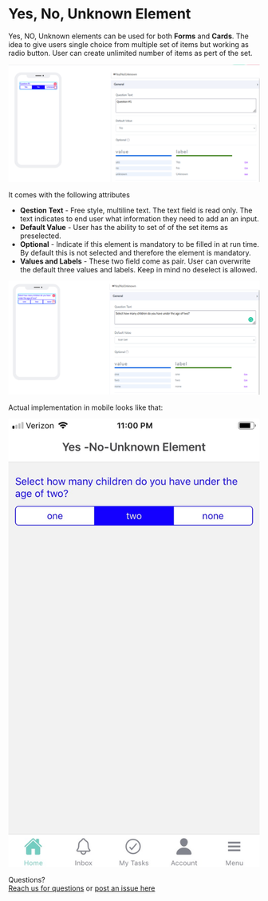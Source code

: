 # Yes, No, Unknown Element

Yes, NO, Unknown elements can be used for both **Forms** and **Cards**. The idea to give users single choice from multiple set of items but working as radio button. User can create unlimited number of items as pert of the set. 

![image1](../../../../images/cards/elements/yes-no-unknown/yes-no-unknown.png)

It comes with the following attributes


- **Qestion Text** - Free style, multiline text. The text field is read only. The text indicates to end user what information they need to add an an input. 
- **Default Value** - User has the ability to set of of the set items as preselected. 
- **Optional** - Indicate if this element is mandatory to be filled in at run time. By default this is not selected and therefore the element is mandatory.
- **Values and Labels** - These two field come as pair. User can overwrite the default three values and labels. Keep in mind no deselect is allowed. 

![image2](../../../../images/cards/elements/yes-no-unknown/yes-no-unknown2.png)

Actual implementation in mobile looks like that:

![image3](../../../../images/cards/elements/yes-no-unknown/yes-no-unknown3.jpg)


Questions? <br>  <a href="https://www.acenji.com/contact" target="_blank" rel="noopener">Reach us for questions</a>   or <a href="https://github.com/acenji/acenji-help/issues" target="_blank" rel="noopener">post an issue here</a> 











